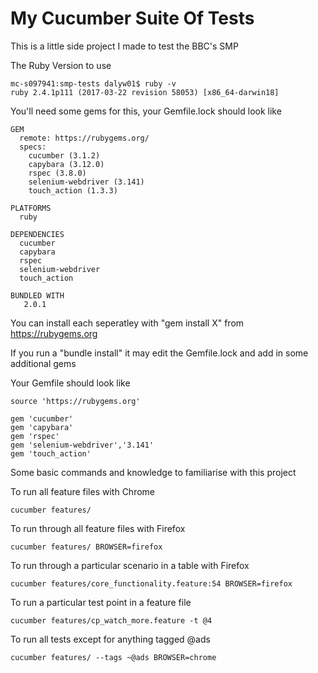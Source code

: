 # My Cucumber Suite Of Tests

This is a little side project I made to test the BBC's SMP

The Ruby Version to use

```
mc-s097941:smp-tests dalyw01$ ruby -v
ruby 2.4.1p111 (2017-03-22 revision 58053) [x86_64-darwin18]
```

You'll need some gems for this, your Gemfile.lock should look like

```
GEM
  remote: https://rubygems.org/
  specs:
    cucumber (3.1.2)
    capybara (3.12.0)
    rspec (3.8.0)
    selenium-webdriver (3.141)
    touch_action (1.3.3)

PLATFORMS
  ruby

DEPENDENCIES
  cucumber
  capybara
  rspec
  selenium-webdriver
  touch_action

BUNDLED WITH
   2.0.1
```

You can install each seperatley with "gem install X" from https://rubygems.org

If you run a "bundle install" it may edit the Gemfile.lock and add in some additional gems

Your Gemfile should look like 

```
source 'https://rubygems.org'

gem 'cucumber'
gem 'capybara'
gem 'rspec'
gem 'selenium-webdriver','3.141'
gem 'touch_action'
```

Some basic commands and knowledge to familiarise with this project

To run all feature files with Chrome

```
cucumber features/
```

To run through all feature files with Firefox

```
cucumber features/ BROWSER=firefox
```

To run through a particular scenario in a table with Firefox
```
cucumber features/core_functionality.feature:54 BROWSER=firefox
```

To run a particular test point in a feature file
```
cucumber features/cp_watch_more.feature -t @4
```

To run all tests except for anything tagged @ads
```
cucumber features/ --tags ~@ads BROWSER=chrome
```
